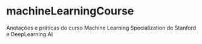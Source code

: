 # machineLearningCourse
Anotações e práticas do curso Machine Learning Specialization de Stanford e DeepLearning.AI
